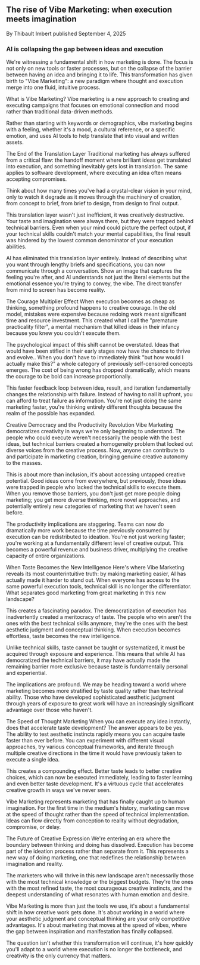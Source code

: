 ## The rise of Vibe Marketing: when execution meets imagination

By Thibault Imbert published September 4, 2025

### AI is collapsing the gap between ideas and execution

We're witnessing a fundamental shift in how marketing is done. The focus is not only on new tools or faster processes, but on the collapse of the barrier between having an idea and bringing it to life. This transformation has given birth to "Vibe Marketing": a new paradigm where thought and execution merge into one fluid, intuitive process.

What is Vibe Marketing?
Vibe marketing is a new approach to creating and executing campaigns that focuses on emotional connection and mood rather than traditional data-driven methods.

Rather than starting with keywords or demographics, vibe marketing begins with a feeling, whether it's a mood, a cultural reference, or a specific emotion, and uses AI tools to help translate that into visual and written assets.

The End of the Translation Layer
Traditional marketing has always suffered from a critical flaw: the handoff moment where brilliant ideas get translated into execution, and something inevitably gets lost in translation. The same applies to software development, where executing an idea often means accepting compromises.

Think about how many times you've had a crystal-clear vision in your mind, only to watch it degrade as it moves through the machinery of creation, from concept to brief, from brief to design, from design to final output.

This translation layer wasn't just inefficient, it was creatively destructive. Your taste and imagination were always there, but they were trapped behind technical barriers. Even when your mind could picture the perfect output, if your technical skills couldn't match your mental capabilities, the final result was hindered by the lowest common denominator of your execution abilities.

AI has eliminated this translation layer entirely. Instead of describing what you want through lengthy briefs and specifications, you can now communicate through a conversation. Show an image that captures the feeling you're after, and AI understands not just the literal elements but the emotional essence you're trying to convey, the vibe. The direct transfer from mind to screen has become reality.

The Courage Multiplier Effect
When execution becomes as cheap as thinking, something profound happens to creative courage. In the old model, mistakes were expensive because redoing work meant significant time and resource investment. This created what I call the "premature practicality filter", a mental mechanism that killed ideas in their infancy because you knew you couldn't execute them.

The psychological impact of this shift cannot be overstated. Ideas that would have been stifled in their early stages now have the chance to thrive and evolve.. When you don't have to immediately think "but how would I actually make this?" a whole category of previously self-censored concepts emerges. The cost of being wrong has dropped dramatically, which means the courage to be bold can increase proportionally.

This faster feedback loop between idea, result, and iteration fundamentally changes the relationship with failure. Instead of having to nail it upfront, you can afford to treat failure as information. You're not just doing the same marketing faster, you're thinking entirely different thoughts because the realm of the possible has expanded.

Creative Democracy and the Productivity Revolution
Vibe Marketing democratizes creativity in ways we're only beginning to understand. The people who could execute weren't necessarily the people with the best ideas, but technical barriers created a homogeneity problem that locked out diverse voices from the creative process. Now, anyone can contribute to and participate in marketing creation, bringing genuine creative autonomy to the masses.

This is about more than inclusion, it's about accessing untapped creative potential. Good ideas come from everywhere, but previously, those ideas were trapped in people who lacked the technical skills to execute them. When you remove those barriers, you don't just get more people doing marketing; you get more diverse thinking, more novel approaches, and potentially entirely new categories of marketing that we haven't seen before.

The productivity implications are staggering. Teams can now do dramatically more work because the time previously consumed by execution can be redistributed to ideation. You're not just working faster; you're working at a fundamentally different level of creative output. This becomes a powerful revenue and business driver, multiplying the creative capacity of entire organizations.

When Taste Becomes the New Intelligence
Here's where Vibe Marketing reveals its most counterintuitive truth: by making marketing easier, AI has actually made it harder to stand out. When everyone has access to the same powerful execution tools, technical skill is no longer the differentiator. What separates good marketing from great marketing in this new landscape?

This creates a fascinating paradox. The democratization of execution has inadvertently created a meritocracy of taste. The people who win aren't the ones with the best technical skills anymore, they're the ones with the best aesthetic judgment and conceptual thinking. When execution becomes effortless, taste becomes the new intelligence.

Unlike technical skills, taste cannot be taught or systematized, it must be acquired through exposure and experience. This means that while AI has democratized the technical barriers, it may have actually made the remaining barrier more exclusive because taste is fundamentally personal and experiential.

The implications are profound. We may be heading toward a world where marketing becomes more stratified by taste quality rather than technical ability. Those who have developed sophisticated aesthetic judgment through years of exposure to great work will have an increasingly significant advantage over those who haven't.

The Speed of Thought Marketing
When you can execute any idea instantly, does that accelerate taste development? The answer appears to be yes. The ability to test aesthetic instincts rapidly means you can acquire taste faster than ever before. You can experiment with different visual approaches, try various conceptual frameworks, and iterate through multiple creative directions in the time it would have previously taken to execute a single idea.

This creates a compounding effect. Better taste leads to better creative choices, which can now be executed immediately, leading to faster learning and even better taste development. It's a virtuous cycle that accelerates creative growth in ways we've never seen.

Vibe Marketing represents marketing that has finally caught up to human imagination. For the first time in the medium's history, marketing can move at the speed of thought rather than the speed of technical implementation. Ideas can flow directly from conception to reality without degradation, compromise, or delay.

The Future of Creative Expression
We're entering an era where the boundary between thinking and doing has dissolved. Execution has become part of the ideation process rather than separate from it. This represents a new way of doing marketing, one that redefines the relationship between imagination and reality.

The marketers who will thrive in this new landscape aren't necessarily those with the most technical knowledge or the biggest budgets. They're the ones with the most refined taste, the most courageous creative instincts, and the deepest understanding of what resonates with human emotion and desire.

Vibe Marketing is more than just the tools we use, it's about a fundamental shift in how creative work gets done. It's about working in a world where your aesthetic judgment and conceptual thinking are your only competitive advantages. It's about marketing that moves at the speed of vibes, where the gap between inspiration and manifestation has finally collapsed.

The question isn't whether this transformation will continue, it's how quickly you'll adapt to a world where execution is no longer the bottleneck, and creativity is the only currency that matters.